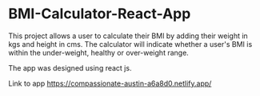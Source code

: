 # BMI-Calculator-React-App

This project allows a user to calculate their BMI by adding their weight in kgs and height in cms. The calculator will indicate whether a user's BMI is within the under-weight, healthy or over-weight range.

The app was designed using react js.

Link to app
https://compassionate-austin-a6a8d0.netlify.app/
